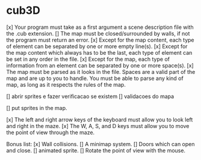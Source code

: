 # cub3D
[x] Your program must take as a first argument a scene description file with the .cub
extension.
[] The map must be closed/surrounded by walls, if not the program must return
an error.
[x] Except for the map content, each type of element can be separated by one or
more empty line(s).
[x] Except for the map content which always has to be the last, each type of
element can be set in any order in the file.
[x] Except for the map, each type of information from an element can be separated
by one or more space(s).
[x] The map must be parsed as it looks in the file. Spaces are a valid part of the
map and are up to you to handle. You must be able to parse any kind of map,
as long as it respects the rules of the map.


[] abrir sprites e fazer verificacao se existem 
[] validacoes do mapa

[] put sprites in the map.

[x] The left and right arrow keys of the keyboard must allow you to look left and
right in the maze.
[x] The W, A, S, and D keys must allow you to move the point of view through
the maze.

Bonus list:
[x] Wall collisions.
[] A minimap system.
[] Doors which can open and close.
[] animated sprite.
[] Rotate the point of view with the mouse.
